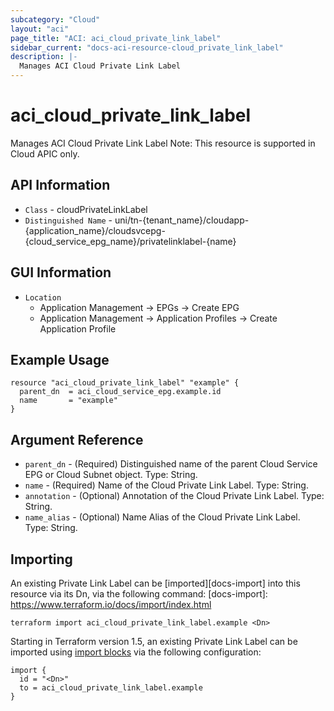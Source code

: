 ```yaml
---
subcategory: "Cloud"
layout: "aci"
page_title: "ACI: aci_cloud_private_link_label"
sidebar_current: "docs-aci-resource-cloud_private_link_label"
description: |-
  Manages ACI Cloud Private Link Label 
---
```


# aci_cloud_private_link_label #

Manages ACI Cloud Private Link Label
Note: This resource is supported in Cloud APIC only.

## API Information ##

* `Class` - cloudPrivateLinkLabel
* `Distinguished Name` - uni/tn-{tenant_name}/cloudapp-{application_name}/cloudsvcepg-{cloud_service_epg_name}/privatelinklabel-{name}

## GUI Information ##

* `Location` 
  - Application Management -> EPGs -> Create EPG
  - Application Management -> Application Profiles -> Create Application Profile


## Example Usage ##

```hcl
resource "aci_cloud_private_link_label" "example" {
  parent_dn  = aci_cloud_service_epg.example.id
  name       = "example"
}
```

## Argument Reference ##

* `parent_dn` - (Required) Distinguished name of the parent Cloud Service EPG or Cloud Subnet object. Type: String.
* `name` - (Required) Name of the Cloud Private Link Label. Type: String.
* `annotation` - (Optional) Annotation of the Cloud Private Link Label. Type: String.
* `name_alias` - (Optional) Name Alias of the Cloud Private Link Label. Type: String.



## Importing ##

An existing Private Link Label can be [imported][docs-import] into this resource via its Dn, via the following command:
[docs-import]: https://www.terraform.io/docs/import/index.html


```
terraform import aci_cloud_private_link_label.example <Dn>
```

Starting in Terraform version 1.5, an existing Private Link Label can be imported 
using [import blocks](https://developer.hashicorp.com/terraform/language/import) via the following configuration:

```
import {
  id = "<Dn>"
  to = aci_cloud_private_link_label.example
}
```